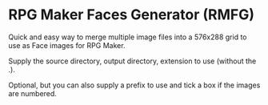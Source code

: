 # RPG Maker Faces Generator (RMFG)
Quick and easy way to merge multiple image files into a 576x288 grid to use as Face images for RPG Maker.

Supply the source directory, output directory, extension to use (without the .).

Optional, but you can also supply a prefix to use and tick a box if the images are numbered.
